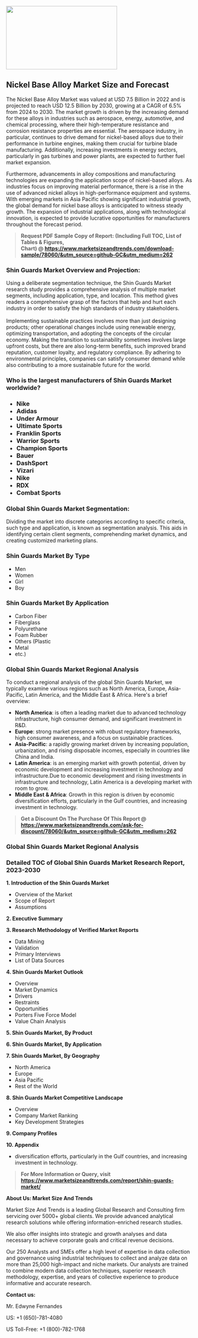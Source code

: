 <p><img class="alignnone size-medium wp-image-20088" src="https://ffe5etoiles.com/wp-content/uploads/2024/12/MST1-300x171.png" alt="" width="300" height="171" /></p><h2>Nickel Base Alloy Market Size and Forecast</h2><p>The Nickel Base Alloy Market was valued at USD 7.5 Billion in 2022 and is projected to reach USD 12.5 Billion by 2030, growing at a CAGR of 6.5% from 2024 to 2030. The market growth is driven by the increasing demand for these alloys in industries such as aerospace, energy, automotive, and chemical processing, where their high-temperature resistance and corrosion resistance properties are essential. The aerospace industry, in particular, continues to drive demand for nickel-based alloys due to their performance in turbine engines, making them crucial for turbine blade manufacturing. Additionally, increasing investments in energy sectors, particularly in gas turbines and power plants, are expected to further fuel market expansion.</p><p>Furthermore, advancements in alloy compositions and manufacturing technologies are expanding the application scope of nickel-based alloys. As industries focus on improving material performance, there is a rise in the use of advanced nickel alloys in high-performance equipment and systems. With emerging markets in Asia Pacific showing significant industrial growth, the global demand for nickel base alloys is anticipated to witness steady growth. The expansion of industrial applications, along with technological innovation, is expected to provide lucrative opportunities for manufacturers throughout the forecast period.</p></p><blockquote id="" class=""><strong>Request PDF Sample Copy of Report: (Including Full TOC, List of Tables &amp; Figures, Chart)&nbsp;@&nbsp;<strong><a href="https://www.marketsizeandtrends.com/download-sample/78060/&utm_source=github-GC&utm_medium=262" target="_blank">https://www.marketsizeandtrends.com/download-sample/78060/&utm_source=github-GC&utm_medium=262</a></strong></strong></blockquote><h3 id="" class="">Shin Guards Market&nbsp;Overview and Projection:</h3><p id="" class="">Using a deliberate segmentation technique, the Shin Guards Market research study provides a comprehensive analysis of multiple market segments, including application, type, and location. This method gives readers a comprehensive grasp of the factors that help and hurt each industry in order to satisfy the high standards of industry stakeholders. <br /> <br />Implementing sustainable practices involves more than just designing products; other operational changes include using renewable energy, optimizing transportation, and adopting the concepts of the circular economy. Making the transition to sustainability sometimes involves large upfront costs, but there are also long-term benefits, such improved brand reputation, customer loyalty, and regulatory compliance. By adhering to environmental principles, companies can satisfy consumer demand while also contributing to a more sustainable future for the world.</p><h3 id="" class="">Who is the largest manufacturers of&nbsp;Shin Guards Market worldwide?</h3><h3 class=""><p><ul><li>Nike </li><li> Adidas </li><li> Under Armour </li><li> Ultimate Sports </li><li> Franklin Sports </li><li> Warrior Sports </li><li> Champion Sports </li><li> Bauer </li><li> DashSport </li><li> Vizari </li><li> Nike </li><li> RDX </li><li> Combat Sports</li></ul></p></h3><h3 id="" class="">Global&nbsp;Shin Guards Market Segmentation:</h3><p id="" class="">Dividing the market into discrete categories according to specific criteria, such type and application, is known as segmentation analysis. This aids in identifying certain client segments, comprehending market dynamics, and creating customized marketing plans.</p><h3 id="" class="">Shin Guards Market&nbsp;By Type</h3><p><p><ul><li>Men</li><li> Women</li><li> Girl</li><li> Boy</p></li></ul></p></p><h3 id="" class="">Shin Guards Market&nbsp;By Application</h3><p class=""><p><ul><li>Carbon Fiber</li><li> Fiberglass</li><li> Polyurethane</li><li> Foam Rubber</li><li> Others (Plastic</li><li> Metal</li><li> etc.)</li></ul></p></p><h3 id="" class="">Global Shin Guards Market Regional Analysis</h3><p id="" class="">To conduct a regional analysis of the global Shin Guards Market, we typically examine various regions such as North America, Europe, Asia-Pacific, Latin America, and the Middle East &amp; Africa. Here's a brief overview:</p><ul><li><strong>North America</strong>: is often a leading market due to advanced technology infrastructure, high consumer demand, and significant investment in R&amp;D.</li><li><strong>Europe</strong>: strong market presence with robust regulatory frameworks, high consumer awareness, and a focus on sustainable practices.</li><li><strong>Asia-Pacific</strong>: a rapidly growing market driven by increasing population, urbanization, and rising disposable incomes, especially in countries like China and India.</li><li><strong>Latin America</strong>: is an emerging market with growth potential, driven by economic development and increasing investment in technology and infrastructure.Due to economic development and rising investments in infrastructure and technology, Latin America is a developing market with room to grow.</li><li><strong>Middle East &amp; Africa</strong>: Growth in this region is driven by economic diversification efforts, particularly in the Gulf countries, and increasing investment in technology.</li></ul><blockquote id="" class=""><strong>Get a Discount On The Purchase Of This Report @ <strong><a href="https://www.marketsizeandtrends.com/ask-for-discount/78060/&utm_source=github-GC&utm_medium=262" target="_blank">https://www.marketsizeandtrends.com/ask-for-discount/78060/&utm_source=github-GC&utm_medium=262</a></strong></strong></blockquote><h3 id="" class="">Global Shin Guards Market Regional Analysis</h3><h3 id="" class="">Detailed TOC of Global Shin Guards Market Research Report, 2023-2030</h3><p id="" class=""><strong>1. Introduction of the Shin Guards Market</strong></p><ul><li>Overview of the Market</li><li>Scope of Report</li><li>Assumptions</li></ul><p id="" class=""><strong>2. Executive Summary</strong></p><p id="" class=""><strong>3. Research Methodology of Verified Market Reports</strong></p><ul><li>Data Mining</li><li>Validation</li><li>Primary Interviews</li><li>List of Data Sources</li></ul><p id="" class=""><strong>4. Shin Guards Market Outlook</strong></p><ul><li>Overview</li><li>Market Dynamics</li><li>Drivers</li><li>Restraints</li><li>Opportunities</li><li>Porters Five Force Model</li><li>Value Chain Analysis</li></ul><p id="" class=""><strong>5. Shin Guards Market, By Product</strong></p><p id="" class=""><strong>6. Shin Guards Market, By Application</strong></p><p id="" class=""><strong>7. Shin Guards Market, By Geography</strong></p><ul><li>North America</li><li>Europe</li><li>Asia Pacific</li><li>Rest of the World</li></ul><p id="" class=""><strong>8. Shin Guards Market Competitive Landscape</strong></p><ul><li>Overview</li><li>Company Market Ranking</li><li>Key Development Strategies</li></ul><p id="" class=""><strong>9. Company Profiles</strong></p><p id="" class=""><strong>10. Appendix</strong></p><ul><li>diversification efforts, particularly in the Gulf countries, and increasing investment in technology.</li></ul><blockquote id="" class=""><strong>For More Information or Query, visit <strong><strong><a href="https://www.marketsizeandtrends.com/report/shin-guards-market/" target="_blank">https://www.marketsizeandtrends.com/report/shin-guards-market/</a></strong></strong></strong></blockquote><p id="" class=""><strong>About Us: Market Size And Trends</strong></p><p id="" class="">Market Size And Trends is a leading Global Research and Consulting firm servicing over 5000+ global clients. We provide advanced analytical research solutions while offering information-enriched research studies.</p><p id="" class="">We also offer insights into strategic and growth analyses and data necessary to achieve corporate goals and critical revenue decisions.</p><p id="" class="">Our 250 Analysts and SMEs offer a high level of expertise in data collection and governance using industrial techniques to collect and analyze data on more than 25,000 high-impact and niche markets. Our analysts are trained to combine modern data collection techniques, superior research methodology, expertise, and years of collective experience to produce informative and accurate research.</p><p id="" class=""><strong>Contact us:</strong></p><p id="" class="">Mr. Edwyne Fernandes</p><p id="" class="">US: +1 (650)-781-4080</p><p id="" class="">US Toll-Free: +1 (800)-782-1768</p>
